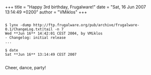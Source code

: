 +++
title = "Happy 3rd birthday, Frugalware!"
date = "Sat, 16 Jun 2007 13:14:49 +0200"
author = "VMiklos"
+++

```

$ lynx -dump http://ftp.frugalware.org/pub/archive/frugalware-0.1/ChangeLog.txt|tail -n 7
Wed **Jun 16** 14:42:01 CEST 2004, by VMiklos
- Changelog: initial release
...

$ date
Sat **Jun 16** 13:14:49 CEST 2007
                        
```

 Cheer, dance, party!
